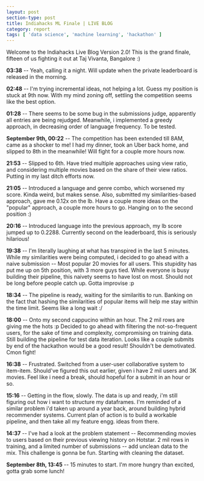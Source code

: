 ```yaml
---
layout: post
section-type: post
title: Indiahacks ML Finale | LIVE BLOG
category: report
tags: [ 'data science', 'machine learning', 'hackathon' ]
---
```


Welcome to the Indiahacks Live Blog Version 2.0! This is the grand finale, fifteen of us fighting it out at Taj Vivanta, Bangalore :)

<!-- ![hall_1]({{site.baseurl}}/images/indiahacks_live_blog/hall_1.jpg) -->
<!-- ![hall_2]({{site.baseurl}}/images/indiahacks_live_blog/hall_2.jpg) -->

**03:38** -- Yeah, calling it a night. Will update when the private leaderboard is released in the morning.

**02:48** -- I'm trying incremental ideas, not helping a lot. Guess my position is stuck at 9th now. With my mind zoning off, settling the competition seems like the best option.

**01:28** -- There seems to be some bug in the submissions judge, apparently all entries are being rejudged. Meanwhile, i implemented a greedy approach, in decreasing order of language frequency. To be tested. 

**September 9th, 00:22** -- The competition has been extended till 8AM, came as a shocker to me! I had my dinner, took an Uber back home, and slipped to 8th in the meanwhile! Will fight for a couple more hours now.

**21:53** -- Slipped to 6th. Have tried multiple approaches using view ratio, and considering multiple movies based on the share of their view ratios. Putting in my last ditch efforts now.

**21:05** -- Introduced a language and genre combo, which worsened my score. Kinda weird, but makes sense. Also, submitted my similarities-based approach, gave me 0.12x on the lb. Have a couple more ideas on the "popular" approach, a couple more hours to go. Hanging on to the second position :)

**20:16** -- Introduced language into the previous approach, my lb score jumped up to 0.2288. Currently second on the leaderboard, this is seriously hilarious!

**19:38** -- I'm literally laughing at what has transpired in the last 5 minutes. While my similarities were being computed, i decided to go ahead with a naive submission -- Most popular 20 movies for all users. This stupidity has put me up on 5th position, with 3 more guys tied. While everyone is busy building their pipeline, this naivety seems to have lost on most. Should not be long before people catch up. Gotta improvise :p

**18:34** -- The pipeline is ready, waiting for the similaritis to run. Banking on the fact that hashing the similarities of popular items will help me stay within the time limit. Seems like a long wait :/

**18:00** -- Onto my second cappucino within an hour. The 2 mil rows are giving me the hots :p Decided to go ahead with filtering the not-so-frequent users, for the sake of time and complexity, compromising on training data. Still building the pipeline for test data iteration. Looks like a couple submits by end of the hackathon would be a good result! Shouldn't be demotivated. Cmon fight!

**16:38** -- Frustrated. Switched from a user-user collaborative system to item-item. Should've figured this out earlier, given i have 2 mil users and 3K movies. Feel like i need a break, should hopeful for a submit in an hour or so. 

**15:16** -- Getting in the flow, slowly. The data is up and ready, i'm still figuring out how i want to structure my dataframes. I'm reminded of a similar problem i'd taken up around a year back, around building hybrid recommender systems. Current plan of action is to build a workable pipeline, and then take all my feature engg. ideas from there. 

**14:37** -- I've had a look at the problem statement -- Recommending movies to users based on their previous viewing history on Hotstar. 2 mil rows in training, and a limited number of submissions -- add unclean data to the mix. This challenge is gonna be fun. Starting with cleaning the dataset.

**September 8th, 13:45** -- 15 minutes to start. I'm more hungry than excited, gotta grab some lunch!